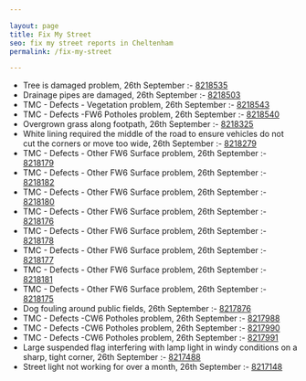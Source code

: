 ```yaml
---

layout: page
title: Fix My Street
seo: fix my street reports in Cheltenham
permalink: /fix-my-street

---
```


<!-- fix_marker starts -->

- Tree is damaged problem, 26th September :- [8218535](https://www.fixmystreet.com/report/8218535)
- Drainage pipes are damaged, 26th September :- [8218503](https://www.fixmystreet.com/report/8218503)
- TMC - Defects - Vegetation problem, 26th September :- [8218543](https://www.fixmystreet.com/report/8218543)
- TMC - Defects -FW6 Potholes problem, 26th September :- [8218540](https://www.fixmystreet.com/report/8218540)
- Overgrown grass along footpath, 26th September :- [8218325](https://www.fixmystreet.com/report/8218325)
- White lining required the middle of the road to ensure vehicles do not cut the corners or move too wide, 26th September :- [8218279](https://www.fixmystreet.com/report/8218279)
- TMC - Defects - Other FW6  Surface problem, 26th September :- [8218179](https://www.fixmystreet.com/report/8218179)
- TMC - Defects - Other FW6  Surface problem, 26th September :- [8218182](https://www.fixmystreet.com/report/8218182)
- TMC - Defects - Other FW6  Surface problem, 26th September :- [8218180](https://www.fixmystreet.com/report/8218180)
- TMC - Defects - Other FW6  Surface problem, 26th September :- [8218176](https://www.fixmystreet.com/report/8218176)
- TMC - Defects - Other FW6  Surface problem, 26th September :- [8218178](https://www.fixmystreet.com/report/8218178)
- TMC - Defects - Other FW6  Surface problem, 26th September :- [8218177](https://www.fixmystreet.com/report/8218177)
- TMC - Defects - Other FW6  Surface problem, 26th September :- [8218181](https://www.fixmystreet.com/report/8218181)
- TMC - Defects - Other FW6  Surface problem, 26th September :- [8218175](https://www.fixmystreet.com/report/8218175)
- Dog fouling around public fields, 26th September :- [8217876](https://www.fixmystreet.com/report/8217876)
- TMC - Defects -CW6 Potholes  problem, 26th September :- [8217988](https://www.fixmystreet.com/report/8217988)
- TMC - Defects -CW6 Potholes  problem, 26th September :- [8217990](https://www.fixmystreet.com/report/8217990)
- TMC - Defects -CW6 Potholes  problem, 26th September :- [8217991](https://www.fixmystreet.com/report/8217991)
- Large suspended flag interfering with lamp light in windy conditions on a sharp, tight corner, 26th September :- [8217488](https://www.fixmystreet.com/report/8217488)
- Street light not working for over a month, 26th September :- [8217148](https://www.fixmystreet.com/report/8217148)

<!-- fix_marker ends -->